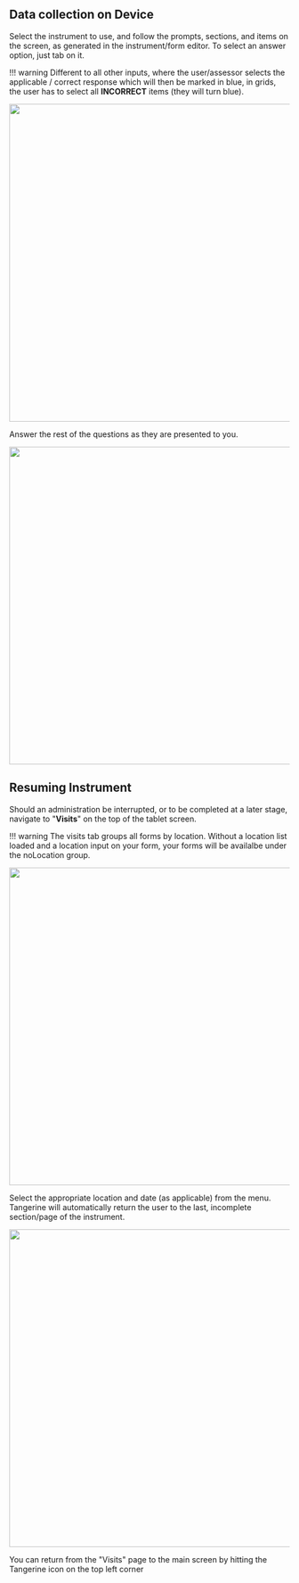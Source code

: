 Data collection on Device
--------------------------

Select the instrument to use, and follow the prompts, sections, and
items on the screen, as generated in the instrument/form editor. To
select an answer option, just tab on it.

!!! warning 
    Different to all other inputs, where the user/assessor selects the applicable / correct response which will then be marked in blue, in grids, the user has to select all **INCORRECT** items (they will turn blue).

<img src="../media/image92.png" width="570">

Answer the rest of the questions as they are presented to you.

<img src="../media/image93.png" width="570">


Resuming Instrument
-------------------

Should an administration be interrupted, or to be completed at a later
stage, navigate to "**Visits**" on the top of the tablet screen.

!!! warning 
    The visits tab groups all forms by location. Without a location list loaded and a location input on your form, your forms will be availalbe under the noLocation group.


<img src="../media/visitsTab1.png.png" width="570">


Select the appropriate location and date (as applicable) from the menu. Tangerine will automatically return the user to the last, incomplete section/page of the instrument.

<img src="../media/visitsTab1.png.png" width="570">



You can return from the "Visits" page to the main screen by hitting the
Tangerine icon on the top left corner

